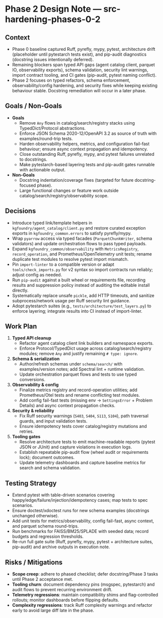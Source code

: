 # Phase 2 Design Note — src-hardening-phases-0-2

## Context
- Phase 0 baseline captured Ruff, pyrefly, mypy, pytest, architecture drift (placeholder until pytestarch tests exist), and pip-audit diagnostics (docstring issues intentionally deferred).
- Remaining blockers span typed API gaps (agent catalog client, parquet IO, observability exports), schema validation, security lint warnings, import contract tooling, and CI gates (pip-audit, pytest naming conflict).
- Phase 2 focuses on typed refactors, schema enforcement, observability/config hardening, and security fixes while keeping existing behaviour stable. Docstring remediation will occur in a later phase.

## Goals / Non-Goals
- **Goals**
  - Remove `Any` flows in catalog/search/registry stacks using TypedDict/Protocol abstractions.
  - Enforce JSON Schema 2020-12/OpenAPI 3.2 as source of truth with examples/round-trip tests.
  - Harden observability helpers, metrics, and configuration fail-fast behaviour; ensure async context propagation and idempotency.
  - Close outstanding Ruff, pyrefly, mypy, and pytest failures unrelated to docstrings.
  - Make pytestarch-based layering tests and pip-audit gates runnable with actionable output.
- **Non-Goals**
  - Docstring indentation/coverage fixes (targeted for future docstring-focused phase).
  - Large functional changes or feature work outside catalog/search/registry/observability scope.

## Decisions
- Introduce typed link/template helpers in `kgfoundry/agent_catalog/client.py` and restore curated exception exports in `kgfoundry_common.errors` to satisfy pyrefly/mypy.
- Wrap `pyarrow` access via typed facades (`ParquetChunkWriter`, schema validators) and update orchestration flows to pass typed payloads.
- Expand `kgfoundry_common/observability` with `MetricsRegistry`, `record_operation`, and Prometheus/OpenTelemetry unit tests; rename duplicate test modules to resolve pytest import mismatch.
- Pin `import-linter` to a compatible version or adapt `tools/check_imports.py` for v2 syntax so import contracts run reliably; adjust config as needed.
- Run `pip-audit` against a built wheel or requirements file, recording results and suppression policy instead of auditing the editable install directly.
- Systematically replace unsafe `pickle`, add HTTP timeouts, and sanitize subprocess/network usage per Ruff security lint guidance.
- Adopt pytestarch suites (e.g., `tests/architecture/test_layers.py`) to enforce layering; integrate results into CI instead of import-linter.

## Work Plan
1. **Typed API cleanup**
   - Refactor agent catalog client link builders and namespace exports.
   - Enforce Protocol/TypedDict usage across catalog/search/registry modules; remove `Any` and justify remaining `# type: ignore`.
2. **Schema & serialization**
   - Author/refresh schemas under `schema/search/` with examples/version notes; add Spectral lint + runtime validation.
   - Update orchestration parquet flows and tests to use typed conversions.
3. **Observability & config**
   - Finalize metrics registry and record-operation utilities; add Prometheus/Otel tests and rename conflicting test modules.
   - Add config fail-fast tests (missing env → `SettingsError` + Problem Details) and async context propagation checks.
4. **Security & reliability**
   - Fix Ruff security warnings (`S403`, `S404`, `S113`, `S104`), path traversal guards, and input validation tests.
   - Ensure idempotency tests cover catalog/registry mutations and retries.
5. **Tooling gates**
   - Resolve architecture tests to emit machine-readable reports (pytest JSON or JUnit) and capture violations in execution logs.
   - Establish repeatable pip-audit flow (wheel audit or requirements lock); document outcomes.
   - Update telemetry dashboards and capture baseline metrics for search and schema validation.

## Testing Strategy
- Extend pytest with table-driven scenarios covering happy/edge/failure/injection/idempotency cases; map tests to spec scenarios.
- Ensure doctest/xdoctest runs for new schema examples (docstrings unchanged otherwise).
- Add unit tests for metrics/observability, config fail-fast, async context, and parquet schema round-trips.
- Run benchmarks for FAISS/BM25/SPLADE with seeded data; record budgets and regression thresholds.
- Re-run full gate suite (Ruff, pyrefly, mypy, pytest + architecture suites, pip-audit) and archive outputs in execution note.

## Risks / Mitigations
- **Scope creep**: adhere to phased checklist; defer docstring/Phase 3 tasks until Phase 2 acceptance met.
- **Tooling churn**: document dependency pins (msgspec, pytestarch) and audit flows to prevent recurring environment drift.
- **Telemetry regressions**: maintain compatibility shims and flag-controlled rollouts; monitor dashboards before flipping defaults.
- **Complexity regressions**: track Ruff complexity warnings and refactor early to avoid large diff late in the phase.
